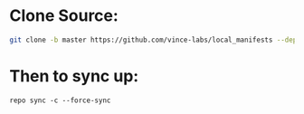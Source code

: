 # Clone Source:

```bash
git clone -b master https://github.com/vince-labs/local_manifests --depth=1 .repo/local_manifests
```
# Then to sync up:
```
repo sync -c --force-sync
```

